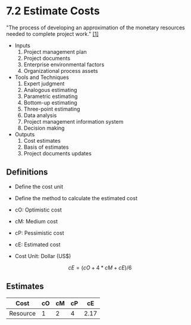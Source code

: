 # 7.2 Estimate Costs

"The process of developing an approximation of the monetary resources needed to
complete project work." [[1]](../home.md#references)

- Inputs
  1. Project management plan
  2. Project documents
  3. Enterprise environmental factors
  4. Organizational process assets
- Tools and Techniques
  1. Expert judgment
  2. Analogous estimating
  3. Parametric estimating
  4. Bottom-up estimating
  5. Three-point estimating
  6. Data analysis
  7. Project management information system
  8. Decision making
- Outputs
  1. Cost estimates
  2. Basis of estimates
  3. Project documents updates

## Definitions

- Define the cost unit
- Define the method to calculate the estimated cost

- cO: Optimistic cost
- cM: Medium cost
- cP: Pessimistic cost
- cE: Estimated cost

- Cost Unit: Dollar (US$)

```math
cE = (cO + 4 * cM + cE) / 6
```

## Estimates

| Cost     | cO  | cM  | cP  | cE   |
| -------- | --- | --- | --- | ---- |
| Resource | 1   | 2   | 4   | 2.17 |
